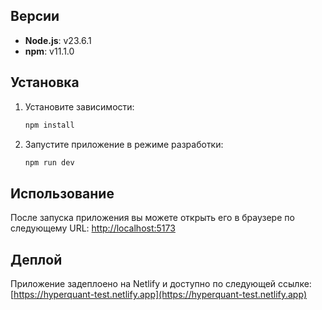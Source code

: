 ## Версии

- **Node.js**: v23.6.1
- **npm**: v11.1.0

## Установка

1. Установите зависимости:
   ```bash
   npm install
   ```

2. Запустите приложение в режиме разработки:
   ```bash
   npm run dev
   ```

## Использование

После запуска приложения вы можете открыть его в браузере по следующему URL:
[http://localhost:5173](http://localhost:5173)


## Деплой
Приложение задеплоено на Netlify и доступно по следующей ссылке:
[https://hyperquant-test.netlify.app](https://hyperquant-test.netlify.app)

